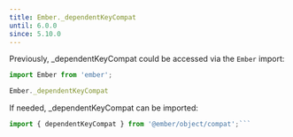 ```yaml
---
title: Ember._dependentKeyCompat
until: 6.0.0
since: 5.10.0
---
```



Previously, _dependentKeyCompat could be accessed via the `Ember` import:
```js
import Ember from 'ember';

Ember._dependentKeyCompat
```

 If needed, _dependentKeyCompat can be imported:
```js
import { dependentKeyCompat } from '@ember/object/compat';```

